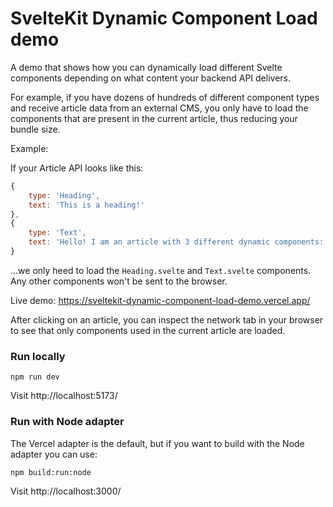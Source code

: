 # SvelteKit Dynamic Component Load demo

A demo that shows how you can dynamically load different Svelte components depending on what content your backend API delivers.

For example, if you have dozens of hundreds of different component types and receive article data from an external CMS, you only have to load the components that are
present in the current article, thus reducing your bundle size.

Example:

If your Article API looks like this:

```js
{
    type: 'Heading',
    text: 'This is a heading!'
},
{
    type: 'Text',
    text: 'Hello! I am an article with 3 different dynamic components: A heading, an image and text'
}
```

...we only heed to load the `Heading.svelte` and `Text.svelte` components. Any other components won't be sent to the browser.

Live demo:
https://sveltekit-dynamic-component-load-demo.vercel.app/

After clicking on an article, you can inspect the network tab in your browser to see that only components used in the current article are loaded.

### Run locally

```
npm run dev
```

Visit http://localhost:5173/

### Run with Node adapter

The Vercel adapter is the default, but if you want to build with the Node adapter you can use:

```
npm build:run:node
```

Visit http://localhost:3000/